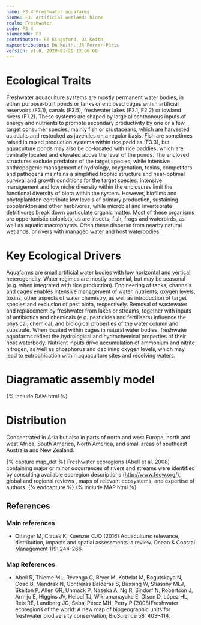 ```yaml
---
name: F3.4 Freshwater aquafarms
biome: F3. Artificial wetlands biome
realm: Freshwater
code: F3.4
biomecode: F3
contributors: RT Kingsford, DA Keith
mapcontributors: DA Keith, JR Ferrer-Paris
version: v1.0, 2020-01-20 12:00:00
---
```

# Ecological Traits
 
Freshwater aquaculture systems are mostly permanent water bodies, in either purpose-built ponds or tanks or enclosed cages within artificial reservoirs (F3.1), canals (F3.5), freshwater lakes (F2.1, F2.2) or lowland rivers (F1.2). These systems are shaped by large allochthonous inputs of energy and nutrients to promote secondary productivity by one or a few target consumer species, mainly fish or crustaceans, which are harvested as adults and restocked as juveniles on a regular basis. Fish are sometimes raised in mixed production systems within rice paddies (F3.3), but aquaculture ponds may also be co-located with rice paddies, which are centrally located and elevated above the level of the ponds. The enclosed structures exclude predators of the target species, while intensive anthropogenic management of hydrology, oxygenation, toxins, competitors and pathogens maintains a simplified trophic structure and near-optimal survival and growth conditions for the target species. Intensive management and low niche diversity within the enclosures limit the functional diversity of biota within the system. However, biofilms and phytoplankton contribute low levels of primary production, sustaining zooplankton and other herbivores, while microbial and invertebrate detritivores break down particulate organic matter. Most of these organisms are opportunistic colonists, as are insects, fish, frogs and waterbirds, as well as aquatic macrophytes. Often these disperse from nearby natural wetlands, or rivers with managed water and host waterbodies.
 
# Key Ecological Drivers
 
Aquafarms are small artificial water bodies with low horizontal and vertical heterogeneity. Water regimes are mostly perennial, but may be seasonal (e.g. when integrated with rice production). Engineering of tanks, channels and cages enables intensive management of water, nutrients, oxygen levels, toxins, other aspects of water chemistry, as well as introduction of target species and exclusion of pest biota, respectively. Removal of wastewater and replacement by freshwater from lakes or streams, together with inputs of antibiotics and chemicals (e.g. pesticides and fertilisers) influence the physical, chemical, and biological properties of the water column and substrate. When located within cages in natural water bodies, freshwater aquafarms reflect the hydrological and hydrochemical properties of their host waterbody. Nutrient inputs drive accumulation of ammonium and nitrite nitrogen, as well as phosphorus and declining oxygen levels, which may lead to eutrophication within aquaculture sites and receiving waters.
 
# Diagramatic assembly model
 
{% include DAM.html %}
 
# Distribution
 
Concentrated in Asia but also in parts of north and west Europe, north and west Africa, South America, North America, and small areas of southeast Australia and New Zealand.

{% capture map_det %}
Freshwater ecoregions (Abell et al. 2008) containing major or minor occurrences of rivers and streams were identified by consulting available ecoregion descriptions (http://www.feow.org/),  global and regional reviews , maps of relevant ecosystems, and expertise of authors.
{% endcapture %}
{% include MAP.html %}

## References
### Main references
* Ottinger M, Clauss K, Kuenzer CJO (2016) Aquaculture: relevance, distribution, impacts and spatial assessments–a review. Ocean & Coastal Management 119: 244-266.
### Map References
* Abell R, Thieme ML, Revenga C, Bryer M, Kottelat M, Bogutskaya N, Coad B, Mandrak N, Contreras Balderas S, Bussing W, Stiassny MLJ, Skelton P, Allen GR, Unmack P, Naseka A, Ng R, Sindorf N, Robertson J, Armijo E, Higgins JV, Heibel TJ, Wikramanayake E, Olson D, López HL, Reis RE, Lundberg JG, Sabaj Pérez MH, Petry P (2008)Freshwater ecoregions of the world: A new map of biogeographic units for freshwater biodiversity conservation, BioScience 58: 403–414.
